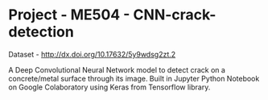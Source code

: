 # Project - ME504 - CNN-crack-detection

Dataset - http://dx.doi.org/10.17632/5y9wdsg2zt.2
 
A Deep Convolutional Neural Network model to detect crack on a concrete/metal surface through its image.
Built in Jupyter Python Notebook on Google Colaboratory using Keras from Tensorflow library.
